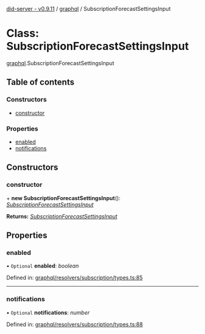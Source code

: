 [did-server - v0.9.11](../README.md) / [graphql](../modules/graphql.md) / SubscriptionForecastSettingsInput

# Class: SubscriptionForecastSettingsInput

[graphql](../modules/graphql.md).SubscriptionForecastSettingsInput

## Table of contents

### Constructors

- [constructor](graphql.subscriptionforecastsettingsinput.md#constructor)

### Properties

- [enabled](graphql.subscriptionforecastsettingsinput.md#enabled)
- [notifications](graphql.subscriptionforecastsettingsinput.md#notifications)

## Constructors

### constructor

\+ **new SubscriptionForecastSettingsInput**(): [*SubscriptionForecastSettingsInput*](graphql.subscriptionforecastsettingsinput.md)

**Returns:** [*SubscriptionForecastSettingsInput*](graphql.subscriptionforecastsettingsinput.md)

## Properties

### enabled

• `Optional` **enabled**: *boolean*

Defined in: [graphql/resolvers/subscription/types.ts:85](https://github.com/Puzzlepart/did/blob/dev/server/graphql/resolvers/subscription/types.ts#L85)

___

### notifications

• `Optional` **notifications**: *number*

Defined in: [graphql/resolvers/subscription/types.ts:88](https://github.com/Puzzlepart/did/blob/dev/server/graphql/resolvers/subscription/types.ts#L88)
